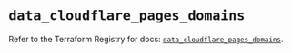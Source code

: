 # `data_cloudflare_pages_domains`

Refer to the Terraform Registry for docs: [`data_cloudflare_pages_domains`](https://registry.terraform.io/providers/cloudflare/cloudflare/5.5.0/docs/data-sources/pages_domains).
